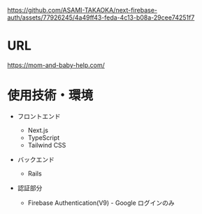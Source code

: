 
https://github.com/ASAMI-TAKAOKA/next-firebase-auth/assets/77926245/4a49ff43-feda-4c13-b08a-29cee74251f7

# URL
https://mom-and-baby-help.com/

# 使用技術・環境
- フロントエンド
  - Next.js
  - TypeScript
  - Tailwind CSS

- バックエンド
  - Rails

- 認証部分
  - Firebase Authentication(V9) - Google ログインのみ

